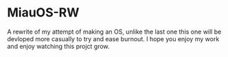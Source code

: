 # MiauOS-RW
A rewrite of my attempt of making an OS, unlike the last one this one will be devloped more casually to try and ease burnout. I hope you enjoy my work and enjoy watching this projct grow.
